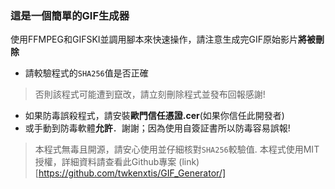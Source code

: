 ### 這是一個簡單的GIF生成器
使用FFMPEG和GIFSKI並調用腳本來快速操作，請注意生成完GIF原始影片**將被刪除**
- 請較驗程式的`SHA256`值是否正確
> 否則該程式可能遭到竄改，請立刻刪除程式並發布回報感謝!
- 如果防毒誤殺程式，請安裝**歐門信任憑證.cer**(如果你信任此開發者)
- 或手動到防毒軟體**允許**．謝謝；因為使用自簽証書所以防毒容易誤報!
> 本程式無毒且開源，請安心使用並仔細核對``SHA256``較驗值.
> 本程式使用MIT授權，詳細資料請查看此Github專案 (link)[https://github.com/twkenxtis/GIF_Generator/]
